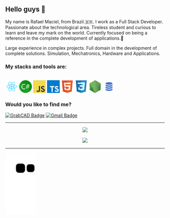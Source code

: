 ## Hello guys 👋

My name is Rafael Maciel, from Brazil.🇧🇷. I work as a Full Stack Developer. Passionate about the technological area. Tireless student and curious to learn and leave my mark on the world. Currently focused on being a reference in the complete development of applications.🚀

Large experience in complex projects. Full domain in the development of complete solutions. Simulation, Mechatronics, Hardware and Applications.

### My stacks and tools are:

<div style="display: inline_block"><br>
<code><img height="40" src="https://raw.githubusercontent.com/github/explore/80688e429a7d4ef2fca1e82350fe8e3517d3494d/topics/react/react.png"></code>
<code><img height="40" src="https://raw.githubusercontent.com/github/explore/80688e429a7d4ef2fca1e82350fe8e3517d3494d/topics/csharp/csharp.png"></code> 
<code><img height="40" src="https://raw.githubusercontent.com/github/explore/80688e429a7d4ef2fca1e82350fe8e3517d3494d/topics/javascript/javascript.png"></code>
<code><img height="40" src="https://raw.githubusercontent.com/github/explore/80688e429a7d4ef2fca1e82350fe8e3517d3494d/topics/typescript/typescript.png"></code>
<code><img height="40" src="https://raw.githubusercontent.com/devicons/devicon/master/icons/html5/html5-original.svg"></code>
<code><img height="40" src="https://raw.githubusercontent.com/devicons/devicon/master/icons/css3/css3-original.svg"></code>
<code><img height="40" src="https://raw.githubusercontent.com/github/explore/80688e429a7d4ef2fca1e82350fe8e3517d3494d/topics/nodejs/nodejs.png"></code> 
<code><img height="40" src="https://raw.githubusercontent.com/github/explore/80688e429a7d4ef2fca1e82350fe8e3517d3494d/topics/sql/sql.png"></code>
 <!--<code><img height="40" src="https://raw.githubusercontent.com/github/explore/80688e429a7d4ef2fca1e82350fe8e3517d3494d/topics/csharp/csharp.png"></code>-->
</div>

### Would you like to find me?

<!-- [![Linkedin Badge](https://img.shields.io/badge/-LinkedIn-blue?style=flat-square&logo=Linkedin&logoColor=white&link=https://www.linkedin.com/in/jos%C3%A9-ivo-maciel-j%C3%BAnior-658136145)](https://linkedin.com/in/jos%C3%A9-ivo-maciel-j%C3%BAnior-658136145) -->
[![GrabCAD Badge](https://img.shields.io/badge/-GrabCAD-blue?style=flat-square&logo=GrabCAD&logoColor=white&link=https://grabcad.com/rafael.maciel-8)](https://grabcad.com/rafael.maciel-8)
[![Gmail Badge](https://img.shields.io/badge/-rafaelmacieldev@gmail.com-blue?style=flat-square&logo=Gmail&logoColor=white&link=mailto:rafaelmacieldev@gmail.com)](mailto:rafaelmacieldev@gmail.com)

____

 <p align="center">
  <a href="https://github.com/rafael-smaciel">
  <img height="200em" src="https://github-readme-stats.vercel.app/api?username=rafael-smaciel&show_icons=true&theme=dracula&include_all_commits=true&count_private=true"/>
 </p>
 
<p align="center">
  <img height="200em" src="https://github-readme-stats.vercel.app/api/top-langs/?username=rafael-smaciel&layout=compact&langs_count=7&theme=dracula"/>
</p>

____

![Snake animation](https://github.com/rafaballerini/rafaballerini/blob/output/github-contribution-grid-snake.svg)

